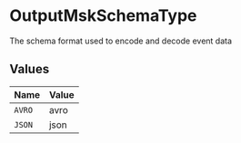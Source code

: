 # OutputMskSchemaType

The schema format used to encode and decode event data


## Values

| Name   | Value  |
| ------ | ------ |
| `AVRO` | avro   |
| `JSON` | json   |
